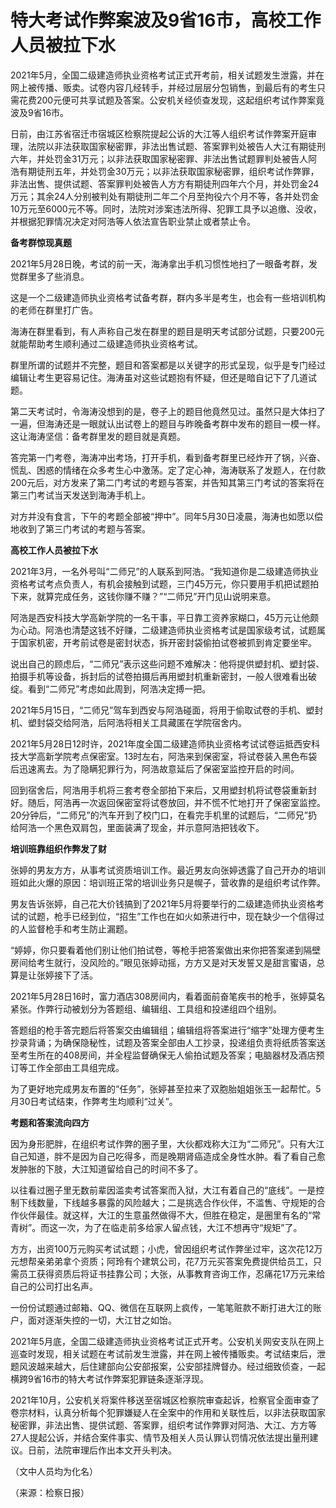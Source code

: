 # 特大考试作弊案波及9省16市，高校工作人员被拉下水

​2021年5月，全国二级建造师执业资格考试正式开考前，相关试题发生泄露，并在网上被传播、贩卖。试卷内容几经转手，并经过层层分包销售，到最后有的考生只需花费200元便可共享试题及答案。公安机关经侦查发现，这起组织考试作弊案竟波及9省16市。

日前，由江苏省宿迁市宿城区检察院提起公诉的大江等人组织考试作弊案开庭审理，法院以非法获取国家秘密罪，非法出售试题、答案罪判处被告人大江有期徒刑六年，并处罚金31万元；以非法获取国家秘密罪、非法出售试题罪判处被告人阿浩有期徒刑五年，并处罚金30万元；以非法获取国家秘密罪，组织考试作弊罪，非法出售、提供试题、答案罪判处被告人方方有期徒刑四年六个月，并处罚金24万元；其余24人分别被判处有期徒刑二年二个月至拘役六个月不等，各并处罚金10万元至6000元不等。同时，法院对涉案违法所得、犯罪工具予以追缴、没收，并根据犯罪情况决定对阿浩等人依法宣告职业禁止或者禁止令。

**备考群惊现真题**

2021年5月28日晚，考试的前一天，海涛拿出手机习惯性地扫了一眼备考群，发觉群里多了些消息。

这是一个二级建造师执业资格考试备考群，群内多半是考生，也会有一些培训机构的老师在群里打广告。

海涛在群里看到，有人声称自己发在群里的题目是明天考试部分试题，只要200元就能帮助考生顺利通过二级建造师执业资格考试。

群里所谓的试题并不完整，题目和答案都是以关键字的形式呈现，似乎是专门经过编辑让考生更容易记住。海涛虽对这些试题抱有怀疑，但还是暗自记下了几道试题。

第二天考试时，令海涛没想到的是，卷子上的题目他竟然见过。虽然只是大体扫了一遍，但海涛还是一眼就认出试卷上的题目与昨晚备考群中发布的题目一模一样。这让海涛坚信：备考群里发的题目就是真题。

答完第一门考卷，海涛冲出考场，打开手机，看到备考群里已经炸开了锅，兴奋、慌乱、困惑的情绪在众多考生心中激荡。定了定心神，海涛联系了发题人，在付款200元后，对方发来了第二门考试的考题与答案，并告知其第三门考试的答案将在第三门考试当天发送到海涛手机上。

对方并没有食言，下午的考题全部被“押中”。同年5月30日凌晨，海涛也如愿以偿地收到了第三门考试的考题与答案。

**高校工作人员被拉下水**

2021年3月，一名外号叫“二师兄”的人联系到阿浩。“我知道你是二级建造师执业资格考试考点负责人，有机会接触到试题，三门45万元，你只要用手机把试题拍下来，就算完成任务，这钱你赚不赚？”“二师兄”开门见山说明来意。

阿浩是西安科技大学高新学院的一名干事，平日靠工资养家糊口，45万元让他颇为心动。阿浩也清楚这钱不好赚，二级建造师执业资格考试是国家级考试，试题属于国家机密，开考前试卷是密封状态，拆开密封袋偷拍试卷被抓到肯定要坐牢。

说出自己的顾虑后，“二师兄”表示这些问题不难解决：他将提供塑封机、塑封袋、拍摄手机等设备，拆封后的试卷拍摄后再用塑封机重新密封，一般人很难看出破绽。看到“二师兄”考虑如此周到，阿浩决定搏一把。

2021年5月15日，“二师兄”驾车到西安与阿浩碰面，将用于偷取试卷的手机、塑封机、塑封袋交给阿浩，后阿浩将相关工具藏匿在学院宿舍内。

2021年5月28日12时许，2021年度全国二级建造师执业资格考试试卷运抵西安科技大学高新学院考点保密室。13时左右，阿浩来到保密室，将试卷装入黑色布袋后迅速离去。为了隐瞒犯罪行为，阿浩故意延后了保密室监控开启的时间。

回到宿舍后，阿浩用手机将三套考卷全部拍下来后，又用塑封机将试卷袋重新封好。随后，阿浩再一次返回保密室将试卷放回，并不慌不忙地打开了保密室监控。20分钟后，“二师兄”的汽车开到了校门口，在看完手机里的试题后，“二师兄”扔给阿浩一个黑色双肩包，里面装满了现金，并示意阿浩把钱收下。

**培训班靠组织作弊发了财**

张婷的男友方方，从事考试资质培训工作。最近男友向张婷透露了自己开办的培训班如此火爆的原因：培训班正常的培训业务只是幌子，营收靠的是组织考试作弊。

男友告诉张婷，自己花大价钱搞到了2021年5月将要举行的二级建造师执业资格考试的试题，枪手已经到位，“招生”工作也在如火如荼进行中，现在缺少一个信得过的人监督枪手和考生防止漏题。

“婷婷，你只要看着他们别让他们拍试卷，等枪手把答案做出来你把答案递到隔壁房间给考生就行，没风险的。”眼见张婷动摇，方方又是对天发誓又是甜言蜜语，总算是让张婷接下了活。

2021年5月28日16时，富力酒店308房间内，看着面前奋笔疾书的枪手，张婷莫名紧张。作弊行动被划分为答题组、编辑组、工具组和投递组四个组别。

答题组的枪手答完题后将答案交由编辑组；编辑组将答案进行“缩字”处理方便考生抄录背诵；为确保隐秘性，试题及答案全部由人工抄录，投递组负责将纸质答案送至考生所在的408房间，并全程监督确保无人偷拍试题及答案；电脑器材及酒店预订等工作全部由工具组完成。

为了更好地完成男友布置的“任务”，张婷甚至拉来了双胞胎姐姐张玉一起帮忙。5月30日考试结束，作弊考生均顺利“过关”。

**考题和答案流向四方**

因为身形肥胖，在组织考试作弊的圈子里，大伙都戏称大江为“二师兄”。只有大江自己知道，胖不是因为自己吃得多，而是晚期肾癌造成全身性水肿。看了看自己愈发肿胀的下肢，大江知道留给自己的时间不多了。

以往看过圈子里无数前辈因滥卖考试答案而入狱，大江有着自己的“底线”。一是控制下线数量，下线越多暴露的风险越大；二是挑选合作伙伴，不滥售、守规矩的合作伙伴最佳。就这样，大江的生意虽然做得不大，但胜在稳定，是圈里有名的“常青树”。而这一次，为了在临走前多给家人留点钱，大江不想再守“规矩”了。

方方，出资100万元购买考试试题；小虎，曾因组织考试作弊坐过牢，这次花12万元想帮亲弟弟拿个资质；阿玲有个建筑公司，花7万元买答案免费提供给员工，只需员工获得资质后将证书挂靠公司；大张，从事教育咨询工作，忍痛花17万元来给自己的公司打出名声。

一份份试题通过邮箱、QQ、微信在互联网上疯传，一笔笔赃款不断打进大江的账户，面对逐渐失控的一切，大江甘之如饴。

2021年5月底，全国二级建造师执业资格考试正式开考。公安机关网安支队在网上巡查时发现，相关试题在考试前发生泄露，并在网上被传播贩卖。考试结束后，泄题风波越来越大，后住建部向公安部报案，公安部挂牌督办。经过细致侦查，一起横跨9省16市的特大考试作弊案犯罪链条逐渐浮现。

2021年10月，公安机关将案件移送至宿城区检察院审查起诉，检察官全面审查了卷宗材料，认真分析每个犯罪嫌疑人在全案中的作用和关联性后，以非法获取国家秘密罪，非法出售、提供试题、答案罪，组织考试作弊罪对阿浩、大江、方方等27人提起公诉，并结合案件事实、情节及相关人员认罪认罚情况依法提出量刑建议。日前，法院审理后作出本文开头判决。

（文中人员均为化名）

（来源：检察日报）

